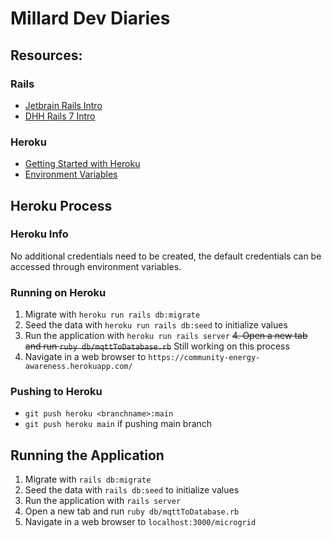 # Millard Dev Diaries

## Resources:

### Rails
- [Jetbrain Rails Intro](https://www.jetbrains.com/help/ruby/create-and-run-your-first-project.html#create_controller_view) 
- [DHH Rails 7 Intro](https://www.youtube.com/watch?v=mpWFrUwAN88)

### Heroku
- [Getting Started with Heroku](https://devcenter.heroku.com/articles/getting-started-with-rails7)
- [Environment Variables](https://devcenter.heroku.com/articles/config-vars)

## Heroku Process

### Heroku Info
No additional credentials need to be created, the default credentials can be accessed through environment variables.

### Running on Heroku
1. Migrate with `heroku run rails db:migrate`
2. Seed the data with `heroku run rails db:seed` to initialize values
3. Run the application with `heroku run rails server`
~~4. Open a new tab and run `ruby db/mqttToDatabase.rb`~~ Still working on this process
5. Navigate in a web browser to `https://community-energy-awareness.herokuapp.com/`

### Pushing to Heroku
- `git push heroku <branchname>:main`
- `git push heroku main` if pushing main branch

## Running the Application

1. Migrate with `rails db:migrate`
2. Seed the data with `rails db:seed` to initialize values
3. Run the application with `rails server`
4. Open a new tab and run `ruby db/mqttToDatabase.rb`
5. Navigate in a web browser to `localhost:3000/microgrid`


